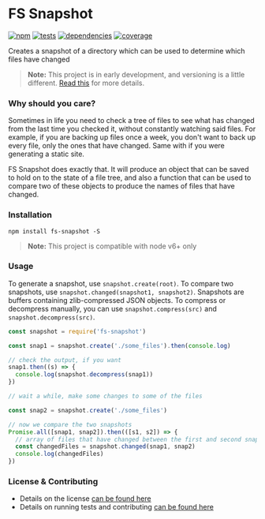 # FS Snapshot

[![npm](http://img.shields.io/npm/v/fs-snapshot.svg?style=flat)](https://badge.fury.io/js/fs-snapshot) [![tests](http://img.shields.io/travis/jescalan/fs-snapshot/master.svg?style=flat)](https://travis-ci.org/jescalan/fs-snapshot) [![dependencies](http://img.shields.io/david/jescalan/fs-snapshot.svg?style=flat)](https://david-dm.org/jescalan/fs-snapshot) [![coverage](http://img.shields.io/coveralls/jescalan/fs-snapshot.svg?style=flat)](https://coveralls.io/github/jescalan/fs-snapshot)

Creates a snapshot of a directory which can be used to determine which files have changed

> **Note:** This project is in early development, and versioning is a little different. [Read this](http://markup.im/#q4_cRZ1Q) for more details.

### Why should you care?

Sometimes in life you need to check a tree of files to see what has changed from the last time you checked it, without constantly watching said files. For example, if you are backing up files once a week, you don't want to back up every file, only the ones that have changed. Same with if you were generating a static site.

FS Snapshot does exactly that. It will produce an object that can be saved to hold on to the state of a file tree, and also a function that can be used to compare two of these objects to produce the names of files that have changed.

### Installation

`npm install fs-snapshot -S`

> **Note:** This project is compatible with node v6+ only

### Usage

To generate a snapshot, use `snapshot.create(root)`. To compare two snapshots, use `snapshot.changed(snapshot1, snapshot2)`. Snapshots are buffers containing zlib-compressed JSON objects. To compress or decompress manually, you can use `snapshot.compress(src)` and `snapshot.decompress(src)`.

```js
const snapshot = require('fs-snapshot')

const snap1 = snapshot.create('./some_files').then(console.log)

// check the output, if you want
snap1.then((s) => {
  console.log(snapshot.decompress(snap1))
})

// wait a while, make some changes to some of the files

const snap2 = snapshot.create('./some_files')

// now we compare the two snapshots
Promise.all([snap1, snap2]).then(([s1, s2]) => {
  // array of files that have changed between the first and second snapshots
  const changedFiles = snapshot.changed(snap1, snap2)
  console.log(changedFiles)
})
```

### License & Contributing

- Details on the license [can be found here](LICENSE.md)
- Details on running tests and contributing [can be found here](contributing.md)

